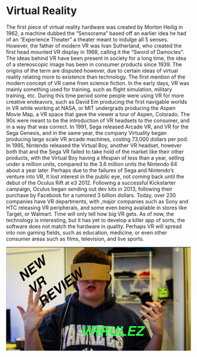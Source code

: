 
# Virtual Reality

The first piece of virtual reality hardware was created by Morton Heilig in 1962, a machine dubbed the “Sensorama” based off an earlier idea he had of an “Experience Theater” a theater meant to indulge all 5 senses.  However, the father of modern VR was Ivan Sutherland, who created the first head mounted VR display in 1968, calling it the “Sword of Damocles”.
The ideas behind VR have been present in society for a long time, the idea of a stereoscopic image has been in consumer products since 1939. The origins of the term are disputed however, due to certain ideas of virtual reality relating more to existence than technology. The first mention of the modern concept of VR came from science fiction.
In the early days, VR was mainly something used for training, such as flight simulation, military training, etc. During this time period some people were using VR for more creative endeavors, such as David Em producing the first navigable worlds in VR while working at NASA, or MIT undergrads producing the Aspen Movie Map, a VR space that gave the viewer a tour of Aspen, Colorado.
The 90s were meant to be the introduction of VR headsets to the consumer, and in a way that was correct. In 1991, Sega released Arcade VR, and VR for the Sega Genesis, and in the same year, the company Virtuality began producing large scale VR arcade machines, costing 73,000 dollars per pod. In 1995, Nintendo released the Virtual Boy, another VR headset, however both that and the Sega VR failed to take hold of the market like their other products, with the Virtual Boy having a lifespan of less than a year, selling under a million units, compared to the 3.6 million units the Nintendo 64 about a year later.
Perhaps due to the failures of Sega and Nintendo’s venture into VR, it lost interest in the public eye, not coming back until the debut of the Oculus Rift at e3 2012. Following a successful Kickstarter campaign, Oculus began sending out dev kits in 2013, following their purchase by Facebook for a rumored 3 billion dollars. Today, over 230 companies have VR departments, with ,major companies such as Sony and HTC releasing VR peripherals, and some even being available in stores like Target, or Walmart.
Time will only tell how big VR gets. As of now, the technology is interesting, but it has yet to develop a killer app of sorts, the software does not match the hardware in quality. Perhaps VR will spread into non gaming fields, such as education, medicine, or even other consumer areas such as films, television, and live sports.

![Idea 101](thumbnail.jpg)
